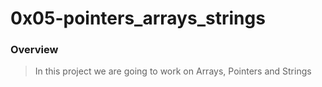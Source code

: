 # 0x05-pointers_arrays_strings
### Overview
> In this project we are going to work on Arrays, Pointers and Strings

